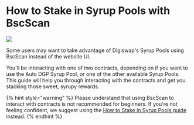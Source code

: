 # How to Stake in Syrup Pools with BscScan

![](../../.gitbook/assets/docs-masthead-2-%20%282%29.png)

Some users may want to take advantage of Digiswap's Syrup Pools using BscScan instead of the website UI.

You'll be interacting with one of two contracts, depending on if you want to use the Auto DGP Syrup Pool, or one of the other available Syrup Pools. This guide will help you through interacting with the contracts and get you stacking those sweet, syrupy rewards.

{% hint style="warning" %}
Please understand that using BscScan to interact with contracts is not recommended for beginners. If you're not feeling confident, we suggest using the [How to Stake in Syrup Pools guide](https://docs.digiswap.finance/products/syrup-pool/syrup-pool-guide) instead.
{% endhint %}



